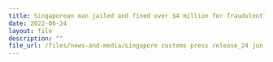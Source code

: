 ```yaml
---
title: Singaporean man jailed and fined over $4 million for fraudulently evading GST and falsifying documents on 632 occasions
date: 2022-06-24
layout: file
description: ""
file_url: /files/news-and-media/singapore customs press release_24 jun 22.pdf
---
```

